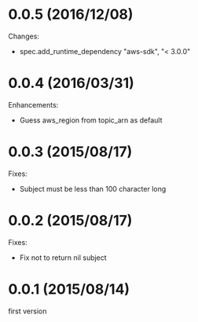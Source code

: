 # 0.0.5 (2016/12/08)

Changes:

* spec.add_runtime_dependency "aws-sdk", "< 3.0.0"

# 0.0.4 (2016/03/31)

Enhancements:

* Guess aws_region from topic_arn as default

# 0.0.3 (2015/08/17)

Fixes:

* Subject must be less than 100 character long

# 0.0.2 (2015/08/17)

Fixes:

* Fix not to return nil subject

# 0.0.1 (2015/08/14)

first version
